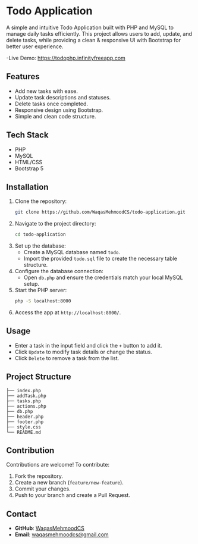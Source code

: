 # Todo Application

A simple and intuitive Todo Application built with PHP and MySQL to manage daily tasks efficiently. This project allows users to add, update, and delete tasks, while providing a clean & responsive UI with Bootstrap for better user experience.

-Live Demo: https://todophp.infinityfreeapp.com

## Features
- Add new tasks with ease.
- Update task descriptions and statuses.
- Delete tasks once completed.
- Responsive design using Bootstrap.
- Simple and clean code structure.

## Tech Stack
- PHP
- MySQL
- HTML/CSS
- Bootstrap 5

## Installation
1. Clone the repository:
   ```bash
   git clone https://github.com/WaqasMehmoodCS/todo-application.git
   ```
2. Navigate to the project directory:
   ```bash
   cd todo-application
   ```
3. Set up the database:
   - Create a MySQL database named `todo`.
   - Import the provided `todo.sql` file to create the necessary table structure.
4. Configure the database connection:
   - Open `db.php` and ensure the credentials match your local MySQL setup.
5. Start the PHP server:
   ```bash
   php -S localhost:8000
   ```
6. Access the app at `http://localhost:8000/`.

## Usage
- Enter a task in the input field and click the `+` button to add it.
- Click `Update` to modify task details or change the status.
- Click `Delete` to remove a task from the list.

## Project Structure
```
├── index.php
├── addTask.php
├── tasks.php
├── actions.php
├── db.php
├── header.php
├── footer.php
├── style.css
└── README.md
```

## Contribution
Contributions are welcome! To contribute:
1. Fork the repository.
2. Create a new branch (`feature/new-feature`).
3. Commit your changes.
4. Push to your branch and create a Pull Request.

## Contact
- **GitHub**: [WaqasMehmoodCS](https://github.com/WaqasMehmoodCS)
- **Email**: waqasmehmoodcs@gmail.com

